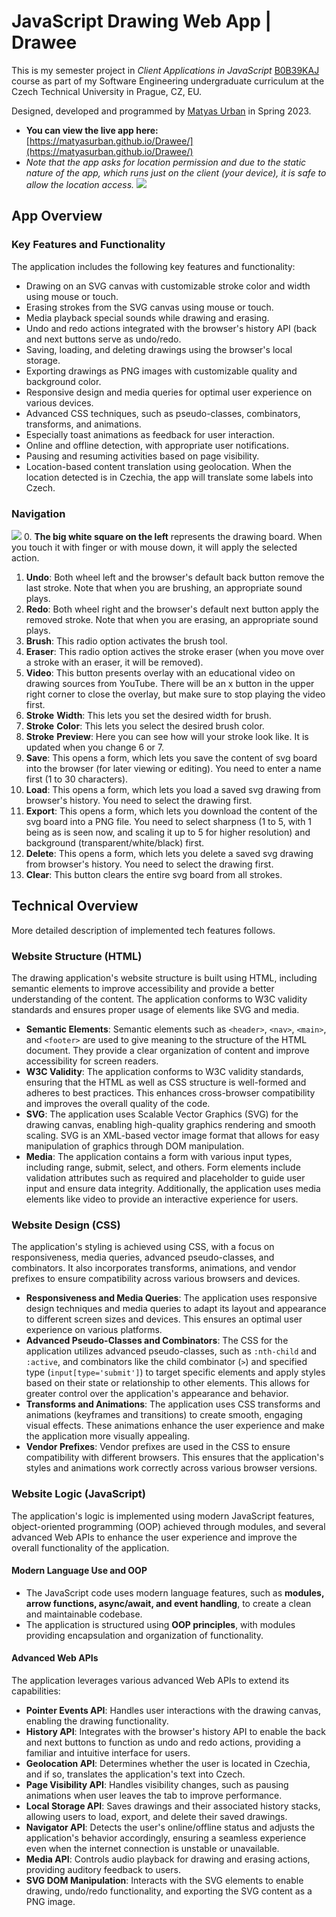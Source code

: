 # JavaScript Drawing Web App | Drawee

This is my semester project in *Client Applications in JavaScript*  [B0B39KAJ](https://bilakniha.cvut.cz/cs/predmet3132206.html#gsc.tab=0) course as part of my Software Engineering undergraduate curriculum at the Czech Technical University in Prague, CZ, EU.

Designed, developed and programmed by  [Matyas Urban](https://www.linkedin.com/in/matyasurban/)  in Spring 2023.

* **You can view the live app here:** [https://matyasurban.github.io/Drawee/](https://matyasurban.github.io/Drawee/)
* _Note that the app asks for location permission and due to the static nature of the app, which runs just on the client (your device), it is safe to allow the location access._
![](readme-pictures/mockups.png)
## App Overview
### Key Features and Functionality
The application includes the following key features and functionality:
* Drawing on an SVG canvas with customizable stroke color and width using mouse or touch.
* Erasing strokes from the SVG canvas using mouse or touch.
* Media playback special sounds while drawing and erasing.
* Undo and redo actions integrated with the browser's history API (back and next buttons serve as undo/redo.
* Saving, loading, and deleting drawings using the browser's local storage.
* Exporting drawings as PNG images with customizable quality and background color.
* Responsive design and media queries for optimal user experience on various devices.
* Advanced CSS techniques, such as pseudo-classes, combinators, transforms, and animations.
* Especially toast animations as feedback for user interaction.
* Online and offline detection, with appropriate user notifications.
* Pausing and resuming activities based on page visibility.
* Location-based content translation using geolocation. When the location detected is in Czechia, the app will translate some labels into Czech.
### Navigation
![](readme-pictures/navigation.jpg)
0. **The big white square on the left** represents the drawing board. When you touch it with finger or with mouse down, it will apply the selected action.
1. **Undo**: Both wheel left and the browser's default back button remove the last stroke. Note that when you are brushing, an appropriate sound plays.
2. **Redo**: Both wheel right and the browser's default next button apply the removed stroke. Note that when you are erasing, an appropriate sound plays.
3. **Brush**: This radio option activates the brush tool.
4. **Eraser**: This radio option actives the stroke eraser (when you move over a stroke with an eraser, it will be removed).
5. **Video**: This button presents overlay with an educational video on drawing sources from YouTube. There will be an x button in the upper right corner to close the overlay, but make sure to stop playing the video first.
6. **Stroke** **Width**: This lets you set the desired width for brush.
7. **Stroke** **Color**: This lets you select the desired brush color.
8. **Stroke** **Preview**: Here you can see how will your stroke look like. It is updated when you change 6 or 7.
9. **Save**: This opens a form, which lets you save the content of svg board into the browser (for later viewing or editing). You need to enter a name first (1 to 30 characters).
10. **Load**: This opens a form, which lets you load a saved svg drawing from browser's history. You need to select the drawing first.
11. **Export**: This opens a form, which lets you download the content of the svg board into a PNG file. You need to select sharpness (1 to 5, with 1 being as is seen now, and scaling it up to 5 for higher resolution) and background (transparent/white/black) first.
12. **Delete**: This opens a form, which lets you delete a saved svg drawing from browser's history. You need to select the drawing first.
13. **Clear**: This button clears the entire svg board from all strokes.
## Technical Overview
More detailed description of implemented tech features follows.
### Website Structure (HTML)
The drawing application's website structure is built using HTML, including semantic elements to improve accessibility and provide a better understanding of the content. The application conforms to W3C validity standards and ensures proper usage of elements like SVG and media.

* **Semantic Elements**: Semantic elements such as `<header>`, `<nav>`, `<main>`, and `<footer>` are used to give meaning to the structure of the HTML document. They provide a clear organization of content and improve accessibility for screen readers.
* **W3C Validity**: The application conforms to W3C validity standards, ensuring that the HTML as well as CSS structure is well-formed and adheres to best practices. This enhances cross-browser compatibility and improves the overall quality of the code.
* **SVG**: The application uses Scalable Vector Graphics (SVG) for the drawing canvas, enabling high-quality graphics rendering and smooth scaling. SVG is an XML-based vector image format that allows for easy manipulation of graphics through DOM manipulation.
* **Media**: The application contains a form with various input types, including range, submit, select, and others. Form elements include validation attributes such as required and placeholder to guide user input and ensure data integrity. Additionally, the application uses media elements like video to provide an interactive experience for users.
### Website Design (CSS)
The application's styling is achieved using CSS, with a focus on responsiveness, media queries, advanced pseudo-classes, and combinators. It also incorporates transforms, animations, and vendor prefixes to ensure compatibility across various browsers and devices.

* **Responsiveness and Media Queries**: The application uses responsive design techniques and media queries to adapt its layout and appearance to different screen sizes and devices. This ensures an optimal user experience on various platforms.
* **Advanced Pseudo-Classes and Combinators**: The CSS for the application utilizes advanced pseudo-classes, such as `:nth-child` and `:active`, and combinators like the child combinator (`>`) and specified type (`input[type='submit']`) to target specific elements and apply styles based on their state or relationship to other elements. This allows for greater control over the application's appearance and behavior.
* **Transforms and Animations**: The application uses CSS transforms and animations (keyframes and transitions) to create smooth, engaging visual effects. These animations enhance the user experience and make the application more visually appealing.
* **Vendor Prefixes**: Vendor prefixes are used in the CSS to ensure compatibility with different browsers. This ensures that the application's styles and animations work correctly across various browser versions.
### Website Logic (JavaScript)
The application's logic is implemented using modern JavaScript features, object-oriented programming (OOP) achieved through modules, and several advanced Web APIs to enhance the user experience and improve the overall functionality of the application.

#### Modern Language Use and OOP
* The JavaScript code uses modern language features, such as **modules, arrow functions, async/await, and event handling**, to create a clean and maintainable codebase.
* The application is structured using **OOP principles**, with modules providing encapsulation and organization of functionality.
#### Advanced Web APIs
The application leverages various advanced Web APIs to extend its capabilities:

* **Pointer Events API**: Handles user interactions with the drawing canvas, enabling the drawing functionality.
* **History API**: Integrates with the browser's history API to enable the back and next buttons to function as undo and redo actions, providing a familiar and intuitive interface for users.
* **Geolocation API**: Determines whether the user is located in Czechia, and if so, translates the application's text into Czech.
* **Page Visibility API**: Handles visibility changes, such as pausing animations when user leaves the tab to improve performance.
* **Local Storage API**: Saves drawings and their associated history stacks, allowing users to load, export, and delete their saved drawings.
* **Navigator API**: Detects the user's online/offline status and adjusts the application's behavior accordingly, ensuring a seamless experience even when the internet connection is unstable or unavailable.
* **Media API**: Controls audio playback for drawing and erasing actions, providing auditory feedback to users.
* **SVG DOM Manipulation**: Interacts with the SVG elements to enable drawing, undo/redo functionality, and exporting the SVG content as a PNG image.